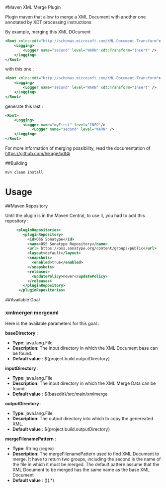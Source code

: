#Maven XML Merge Plugin

Plugin maven that allow to merge a XML Document with another one annotated by XDT processing instructions

By example, merging this XML DOcument

```xml
<Root xmlns:xdt="http://schemas.microsoft.com/XML-Document-Transform">
    <Logging>
        <Logger name="second" level="WARN" xdt:Transform="Insert" />
    </Logging>
</Root>
```

with this one :

```xml
<Root xmlns:xdt="http://schemas.microsoft.com/XML-Document-Transform">
    <Logging>
        <Logger name="second" level="WARN" xdt:Transform="Insert" />
    </Logging>
</Root>
```

generate this last :

```xml
<Root>
    <Logging>
        <Logger name="myFirst" level="INFO"/>
            <Logger name="second" level="WARN" />
    </Logging>
</Root>
```


For more information of merging possibility, read the documentation of https://github.com/hikage/xdt4j

##Building

    mvn clean install



Usage
=====
##Maven Repository

Until the plugin is in the Maven Central, to use it, you had to add this repository :

```xml
     <pluginRepositories>
        <pluginRepository>
          <id>OSS Sonatype</id>
          <name>OSS Sonatype Repository</name>
          <url> https://oss.sonatype.org/content/groups/public</url>
          <layout>default</layout>
          <snapshots>
            <enabled>true</enabled>
          </snapshots>
          <releases>
            <updatePolicy>never</updatePolicy>
          </releases>
        </pluginRepository>
      </pluginRepositories>
```



##Available Goal

### xmlmerger:mergexml

Here is the available parameters for this goal :

**baseDirectory** :

* **Type**:          java.lang.File
* **Description**:    The input directory in which the XML Document base can be found.
*  **Default value** :  ${project.build.outputDirectory}

**inputDirectory** :

* **Type**:          java.lang.File
* **Description**:    The input directory in which the XML Merge Data can be found.
*  **Default value** :  ${basedir}/src/main/xmlmerge


**outputDirectory** :

* **Type**:          java.lang.File
* **Description**:    The output directory into which to copy the genereated XML.
*  **Default value** :  ${project.build.outputDirectory}

**mergeFilenamePattern** :

* **Type**:          String (regex)
* **Description**:    The mergeFilenamePattern used to find XML Document to merge. It have to return two groups, including the second is the name of the file in which it must be merged. The default pattern assume that the XML Document to be merged has the same name as the base XML Document
*  **Default value** :  ()(.*)
